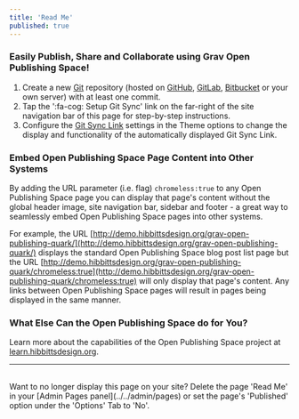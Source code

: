 ```yaml
---
title: 'Read Me'
published: true
---
```


### Easily Publish, Share and Collaborate using Grav Open Publishing Space!  

1. Create a new [Git](https://git-scm.com/) repository (hosted on [GitHub](https://github.com/), [GitLab](https://about.gitlab.com/), [Bitbucket](https://bitbucket.org/) or your own server) with at least one commit.
2. Tap the ':fa-cog: Setup Git Sync' link on the far-right of the site navigation bar of this page for step-by-step instructions.
3. Configure the [Git Sync Link](../../admin/themes/mytheme) settings in the Theme options to change the display and functionality of the automatically displayed Git Sync Link.

### Embed Open Publishing Space Page Content into Other Systems

By adding the URL parameter (i.e. flag) `chromeless:true` to any Open Publishing Space page you can display that page's content without the global header image, site navigation bar, sidebar and footer - a great way to seamlessly embed Open Publishing Space pages into other systems.  

For example, the URL [http://demo.hibbittsdesign.org/grav-open-publishing-quark/](http://demo.hibbittsdesign.org/grav-open-publishing-quark/) displays the standard Open Publishing Space blog post list page but the URL [http://demo.hibbittsdesign.org/grav-open-publishing-quark/chromeless:true](http://demo.hibbittsdesign.org/grav-open-publishing-quark/chromeless:true) will only display that page's content. Any links between Open Publishing Space pages will result in pages being displayed in the same manner.

### What Else Can the Open Publishing Space do for You? ##
Learn more about the capabilities of the Open Publishing Space project at [learn.hibbittsdesign.org](http://learn.hibbittsdesign.org/openpublishingspace).

<hr>
<br>
Want to no longer display this page on your site?  
Delete the page 'Read Me' in your [Admin Pages panel](../../admin/pages) or set the page's 'Published' option under the 'Options' Tab to 'No'.
